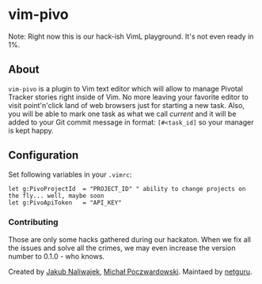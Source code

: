 # vim-pivo

Note: Right now this is our hack-ish VimL playground. It's not even ready in 1%.

## About

`vim-pivo` is a plugin to Vim text editor which will allow to manage Pivotal Tracker stories right inside of Vim. No more leaving your favorite editor to visit point'n'click land of web browsers just for starting a new task. Also, you will be able to mark one task as what we call _current_ and it will be added to your Git commit message in format: `[#<task_id]` so your manager is kept happy.

## Configuration

Set following variables in your `.vimrc`:

```
let g:PivoProjectId  = "PROJECT_ID" " ability to change projects on the fly... well, maybe soon
let g:PivoApiToken   = "API_KEY"
```

### Contributing

Those are only some hacks gathered during our hackaton. When we fix all the issues and solve all the crimes, we may even increase the version number to 0.1.0 - who knows.

Created by [Jakub Naliwajek](https://github.com/naliwajek), [Michał Poczwardowski](https://github.com/dmp0x7c5). Maintaed by [netguru](https://netguru.co).

